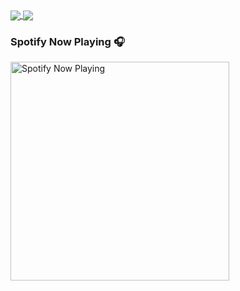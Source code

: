 <a href="https://github.com/anuraghazra/github-readme-stats">
  <img align="center" src="https://github-readme-stats-tan-gamma.vercel.app/api?username=itscevinsam&theme=algolia&count_private=true&show_icons=true&include_all_commits=true&hide_border=true&hide_title=true" />
</a>
<a href="https://github.com/anuraghazra/github-readme-stats">
  <img align="center" src="https://github-readme-stats-tan-gamma.vercel.app/api/top-langs/?username=itscevinsam&theme=algolia&layout=compact&langs_count=5&hide_title=true&hide_border=true" />
</a>

### Spotify Now Playing 🎧

[<img src="https://spotify-now-playing-beta-seven.vercel.app/api/spotify-playing" alt="Spotify Now Playing" width="350" />](https://open.spotify.com/user/31en4h5fg6ie6ponkj6lewewitte)

